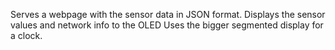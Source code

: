 Serves a webpage with the sensor data in JSON format.
Displays the sensor values and network info to the OLED
Uses the bigger segmented display for a clock.
